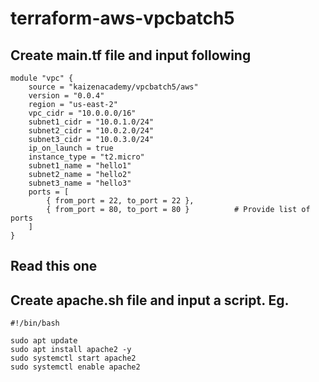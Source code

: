 # terraform-aws-vpcbatch5

## Create main.tf file and input following

```hcl
module "vpc" {
    source = "kaizenacademy/vpcbatch5/aws"
    version = "0.0.4"
    region = "us-east-2"
    vpc_cidr = "10.0.0.0/16"
    subnet1_cidr = "10.0.1.0/24"
    subnet2_cidr = "10.0.2.0/24"
    subnet3_cidr = "10.0.3.0/24"
    ip_on_launch = true
    instance_type = "t2.micro"
    subnet1_name = "hello1"
    subnet2_name = "hello2"
    subnet3_name = "hello3"
    ports = [
        { from_port = 22, to_port = 22 },
        { from_port = 80, to_port = 80 }          # Provide list of ports
    ]
}
```

## Read this one
## Create apache.sh file and input a script. Eg.
```hcl
#!/bin/bash

sudo apt update
sudo apt install apache2 -y
sudo systemctl start apache2
sudo systemctl enable apache2
```
